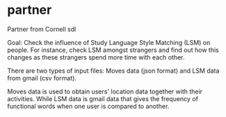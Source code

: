 partner
=======

Partner from Cornell sdl


Goal: Check the influence of Study Language Style Matching (LSM) on people. For
instance, check LSM amongst strangers and find out how this changes as these
strangers spend more time with each other.

There are two types of input files: Moves data (json format) and LSM data from
gmail (csv format).

Moves data is used to obtain users' location data together with their activities.
While LSM data is gmail data that gives the frequency of functional words when
one user is compared to another.
